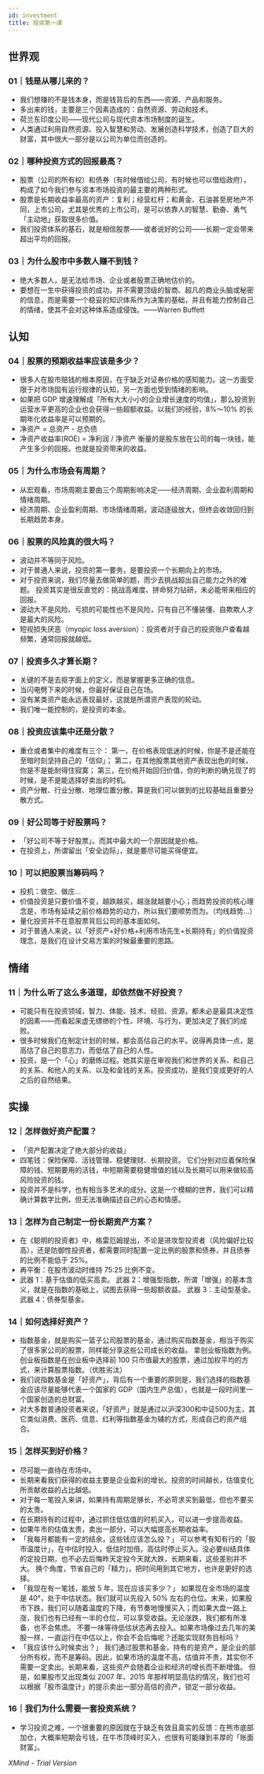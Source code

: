```yaml
---
id: investment
title: 投资第一课
---
```


## 世界观

### 01｜钱是从哪儿来的？

- 我们想赚的不是钱本身，而是钱背后的东西——资源、产品和服务。
- 多出来的钱，主要是三个因素造成的：自然资源、劳动和技术。
- 荷兰东印度公司——现代公司与现代资本市场制度的诞生。
- 人类通过利用自然资源、投入智慧和劳动、发展创造科学技术，创造了巨大的财富，其中很大一部分是以公司为单位而创造的。

### 02｜哪种投资方式的回报最高？

- 股票（公司的所有权）和债券（有时候借给公司，有时候也可以借给政府），构成了如今我们参与资本市场投资的最主要的两种形式。
- 股票是长期收益率最高的资产：复利；经营杠杆；和黄金、石油甚至房地产不同，上市公司，尤其是优秀的上市公司，是可以依靠人的智慧、勤奋、勇气「主动地」获取很多价值。
- 我们投资体系的基石，就是相信股票——或者说好的公司——长期一定会带来超出平均的回报。

### 03｜为什么股市中多数人赚不到钱？

- 绝大多数人，是无法给市场、企业或者股票正确地估价的。
- 要想在一生中获得投资的成功，并不需要顶级的智商、超凡的商业头脑或秘密的信息，而是需要一个稳妥的知识体系作为决策的基础，并且有能力控制自己的情绪，使其不会对这种体系造成侵蚀。——Warren Buffett

## 认知

### 04｜股票的预期收益率应该是多少？

- 很多人在股市赔钱的根本原因，在于缺乏对证券价格的感知能力。这一方面受限于对市场固有运行规律的认知，另一方面也受到情绪的影响。
- 如果把 GDP 增速理解成「所有大大小小的企业增长速度的均值」，那么投资到运营水平更高的企业也会获得一些超额收益。以我们的经验，8%～10% 的长期年化收益率是可以预期的。
- 净资产 = 总资产 - 总负债
- 净资产收益率(ROE) = 净利润 / 净资产
衡量的是股东放在公司的每一块钱，能产生多少的回报。也就是投资带来的收益。

### 05｜为什么市场会有周期？

- 从宏观看，市场周期主要由三个周期影响决定——经济周期、企业盈利周期和情绪周期。
- 经济周期、企业盈利周期、市场情绪周期，波动逐级放大，但终会收敛回归到长期趋势本身。

### 06｜股票的风险真的很大吗？

- 波动并不等同于风险。
- 对于普通人来说，投资的第一要务，是要投资一个长期向上的市场。
- 对于投资来说，我们尽量去做简单的题，而少去挑战超出自己能力之外的难题。
投资其实是很反直觉的：挑战高难度、拼命努力钻研，未必能带来相应的回报。
- 波动大不是风险、亏损的可能性也不是风险，只有自己不懂装懂、自欺欺人才是最大的风险。
- 短视损失厌恶（myopic loss aversion）：投资者对于自己的投资账户查看越频繁，通常回报就越低。

### 07｜投资多久才算长期？

- 关键的不是去抠字面上的定义，而是掌握更多正确的信息。
- 当闪电劈下来的时候，你最好保证自己在场。
- 没有某类资产能永远表现最好，这就是所谓资产表现的轮动。
- 我们唯一能控制的，是投资的本金。

### 08｜投资应该集中还是分散？

- 重仓或者集中的难度有三个：
第一，在价格表现低迷的时候，你是不是还能在至暗时刻坚持自己的「信仰」；
第二，在其他股票其他资产表现出色的时候，你是不是能耐得住寂寞；
第三，在价格开始回归价值，你的判断的确兑现了的时候，是不是能选择好卖出的时机。
- 资产分散、行业分散、地理位置分散，算是我们可以做到的比较基础且重要分散方式。

### 09｜好公司等于好股票吗？

- 「好公司不等于好股票」。而其中最大的一个原因就是价格。
- 在投资上，所谓留出「安全边际」，就是要尽可能买得便宜。

### 10｜可以把股票当筹码吗？

- 投机：做空、做庄...
- 价值投资是只要价值不变，越跌越买，越涨就越要小心；而趋势投资的核心理念是，市场有延续之前价格趋势的动力，所以我们要顺势而为。（均线趋势...）
- 量化投资并不在意股票背后公司的基本面如何。
- 对于普通人来说，以「好资产+好价格+利用市场先生+长期持有」的价值投资理念，是我们在设计交易方案的时候最重要的思路。

## 情绪

### 11｜为什么听了这么多道理，却依然做不好投资？

- 可能只有在投资领域，智力、体能、技术、经验、资源，都未必是最具决定性的因素——而看起来虚无缥缈的个性、环境、与行为，更加决定了我们的成败。
- 很多时候我们在制定计划的时候，都会高估自己的水平。说得再具体一点，是高估了自己的意志力，而低估了自己的人性。
- 投资，是一个「心」的磨练过程。她其实是在审视我们和世界的关系、和自己的关系、和他人的关系、以及和金钱的关系。投资成功，是我们变成更好的人之后的自然结果。

## 实操

### 12｜怎样做好资产配置？

- 「资产配置决定了绝大部分的收益」
- 四笔钱：保险保障、活钱管理、稳健理财、长期投资。
它们分别对应着保险保障的钱、短期要用的活钱，中短期需要稳健增值的钱以及长期可以用来做较高风险投资的钱。
- 投资并不是科学，也有相当多艺术的成分。这是一个模糊的世界，我们可以精确计算数字比例，但无法准确描述自己的心态和情感。

### 13｜怎样为自己制定一份长期资产方案？

- 在《聪明的投资者》中，格雷厄姆提出，不论是进攻型投资者（风险偏好比较高），还是防御性投资者，都需要同时配置一定比例的股票和债券，并且债券的比例不能低于 25%。
- 再平衡：在股市波动时维持 75:25 比例不变。
- 武器 1：基于估值的低买高卖。
武器 2：增强型指数，所谓「增强」的基本含义，就是在指数的基础上，试图去获得一些超额收益。
武器 3：主动型基金。
武器 4：债券型基金。

### 14｜如何选择好资产？

- 指数基金，就是购买一篮子公司股票的基金，通过购买指数基金，相当于购买了很多家公司的股票，同样能分享这些公司成长的收益。
拿创业板指数为例。创业板指数是在创业板中选择前 100 只市值最大的股票，通过加权平均的方式，来计算股票指数。（优胜劣汰）
- 我们说指数基金是「好资产」，背后有一个重要的原则是，我们选择的指数基金应该尽量能够代表一个国家的 GDP（国内生产总值），也就是一段时间里一个国家创造的总财富。
- 对大多数普通投资者来说，「好资产」就是通过以沪深300和中证500为主，其它类似消费、医药、信息、红利等指数基金为辅的方式，形成自己的资产组合。

### 15｜怎样买到好价格？

- 尽可能一直待在市场中。
- 长期来看我们获得的收益主要是企业盈利的增长。投资的时间越长，估值变化所贡献收益的占比越低。
- 对于每一笔投入来讲，如果持有周期足够长，不必苛求买到最低，但也不要买的太贵。
- 在长期持有的过程中，通过抓住低估值的时机买入，可以进一步提高收益。
- 如果牛市的估值太贵，卖出一部分，可以大幅提高长期收益率。
- 「我每月都能有一定的结余，这些钱应该怎么投？」
可以参考有知有行的「股市温度计」，在中估时投入，低估时加倍，高估时停止买入。没必要纠结具体的定投日期，也不必去后悔昨天定投今天就大跌，长期来看，这些差别并不大。
换个角度，节省自己的「精力」，把时间用到其它地方，也许是更好的选择。
- 「我现在有一笔钱，能放 5 年，现在应该买多少？」
如果现在全市场的温度是 40°，处于中估状态。我们就可以先投入 50% 左右的仓位。未来，如果股市下跌，我们可以随着温度的下降，有节奏地慢慢买入；而如果大盘一路上涨，我们也有已经有一半的仓位，可以享受收益。无论涨跌，我们都有所准备，也不会焦虑。
不要一味等待低估状态再去投入。如果市场像过去几年的美股一样，一直运行在中估以上，你会不会后悔呢？还能实现财务目标吗？
- 「我应该什么时候卖出？」
我们通过股票和基金，持有的是资产，是企业的部分所有权，而不是筹码。因此，如果市场的温度不高，估值并不贵，其实你不需要一定卖出。长期来看，这些资产会随着企业和经济的增长而不断增值。
但是，如果股市又出现类似 2007 年、2015 年那样明显高估的情况，我们也可以根据「股市温度计」的提示卖出一部分高估的资产，锁定一部分收益。

### 16｜我们为什么需要一套投资系统？

- 学习投资之难，一个很重要的原因就在于缺乏有效且真实的反馈：在熊市底部加仓，大概率短期会亏钱，在牛市顶峰时买入，也很有可能赚到丰厚的「账面财富」。

*XMind - Trial Version*
